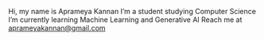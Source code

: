Hi, my name is Aprameya Kannan
I’m a student studying Computer Science
I’m currently learning Machine Learning and Generative AI
Reach me at aprameyakannan@gmail.com
